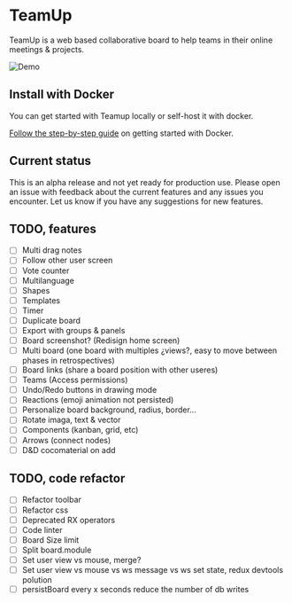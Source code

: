 # TeamUp

TeamUp is a web based collaborative board to help teams in their online meetings & projects.

![Demo](https://github.com/juanfran/team-up/blob/main/resources/demo-teamup-new.gif)

## Install with Docker

You can get started with Teamup locally or self-host it with docker.

[Follow the step-by-step guide](./INSTALL.md) on getting started with Docker.

## Current status

This is an alpha release and not yet ready for production use. Please open an issue with feedback about the current features and any issues you encounter. Let us know if you have any suggestions for new features.

## TODO, features

- [ ] Multi drag notes
- [ ] Follow other user screen
- [ ] Vote counter
- [ ] Multilanguage
- [ ] Shapes
- [ ] Templates
- [ ] Timer
- [ ] Duplicate board
- [ ] Export with groups & panels
- [ ] Board screenshot? (Redisign home screen)
- [ ] Multi board (one board with multiples ¿views?, easy to move between phases in retrospectives)
- [ ] Board links (share a board position with other useres)
- [ ] Teams (Access permissions)
- [ ] Undo/Redo buttons in drawing mode
- [ ] Reactions (emoji animation not persisted)
- [ ] Personalize board background, radius, border...
- [ ] Rotate imaga, text & vector
- [ ] Components (kanban, grid, etc)
- [ ] Arrows (connect nodes)
- [ ] D&D cocomaterial on add

## TODO, code refactor

- [ ] Refactor toolbar
- [ ] Refactor css
- [ ] Deprecated RX operators
- [ ] Code linter
- [ ] Board Size limit
- [ ] Split board.module
- [ ] Set user view vs mouse, merge?
- [ ] Set user view vs mouse vs ws message vs ws set state, redux devtools polution
- [ ] persistBoard every x seconds reduce the number of db writes

